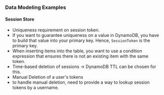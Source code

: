 ### Data Modeling Examples

#### Session Store


- Uniqueness requirement on session token.
- If you want to guarantee uniqueness on a value in DynamoDB, you have to build that value into your primary key. Hence, `SessionToken` is the primary key.
- When inserting items into the table, you want to use a condition expression that ensures there is not an existing item with the same token.
- Time-based deletion of sessions -> DynamoDB TTL can be chosen for this.
- Manual Deletion of a user's tokens 
- to handle manual deletion, need to provide a way to lookup session tokens by a username.
